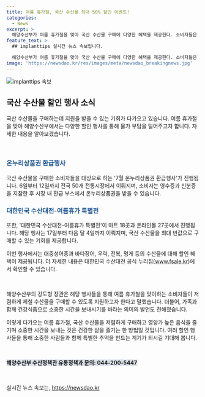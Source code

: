 ```yaml
---
title: 여름 휴가철, 국산 수산물 최대 50% 할인 이벤트!
categories:
  - News
excerpt: >
  해양수산부가 여름 휴가철을 맞아 국산 수산물 구매에 다양한 혜택을 제공한다. 소비자들은 전국 50개 전통시장에서 영수증과 신분증을 통해 최대 2만 원까지 온누리상품권을 받을 수 있으며, 마트와 온라인몰에서는 대한민국 수산대전-여름휴가 특별전을 통해 최대 50% 할인 혜택을 누릴 수 있다. 해수부는 이같은 행사를 통해 가족과 함께 건강식품인 국산 수산물을 저렴하게 즐길 것을 권장하고 있다. (출처: 정책브리핑 www.korea.kr)
feature_text: >
  ## implanttips 실시간 뉴스 속보입니다.

  해양수산부가 여름 휴가철을 맞아 국산 수산물 구매에 다양한 혜택을 제공한다. 소비자들은 전국 50개 전통시장에서 영수증과 신분증을 통해 최대 2만 원까지 온누리상품권을 받을 수 있으며, 마트와 온라인몰에서는 대한민국 수산대전-여름휴가 특별전을 통해 최대 50% 할인 혜택을 누릴 수 있다. 해수부는 이같은 행사를 통해 가족과 함께 건강식품인 국산 수산물을 저렴하게 즐길 것을 권장하고 있다. (출처: 정책브리핑 www.korea.kr)
image: 'https://newsdao.kr/res/images/meta/newsdao_breakingnews.jpg'
---
```


<p><img src="https://newsdao.kr/res/images/meta/newsdao_breakingnews.jpg" alt="implanttips 속보" /></p>

<h2 data-ke-size="size26">국산 수산물 할인 행사 소식</h2>

<p>국산 수산물을 구매하는데 지원을 받을 수 있는 기회가 다가오고 있습니다. 여름 휴가철을 맞아 해양수산부에서는 다양한 할인 행사를 통해 물가 부담을 덜어주고자 합니다. 자세한 내용을 알아보겠습니다.</p>

<p data-ke-size="size16">&nbsp;</p>

<h3><b><span style="color: #1a5490;">온누리상품권 환급행사</span></b></h3>

<p>국산 수산물을 구매한 소비자들을 대상으로 하는 '7월 온누리상품권 환급행사'가 진행됩니다. 6일부터 12일까지 전국 50개 전통시장에서 이뤄지며, 소비자는 영수증과 신분증을 지참한 후 시장 내 환급 부스에서 온누리상품권을 받을 수 있습니다.</p>

<h3><b><span style="color: #1a5490;">대한민국 수산대전-여름휴가 특별전</span></b></h3>

<p>또한, '대한민국 수산대전-여름휴가 특별전'이 마트 18곳과 온라인몰 27곳에서 진행됩니다. 해당 행사는 17일부터 다음 달 4일까지 이뤄지며, 국산 수산물을 최대 반값으로 구매할 수 있는 기회를 제공합니다.</p>

<p>이번 행사에서는 대중성어종과 바다장어, 우럭, 전복, 멍게 등의 수산물에 대해 할인 혜택이 제공됩니다. 더 자세한 내용은 대한민국 수산대전 공식 누리집(<a href="www.fsale.kr">www.fsale.kr</a>)에서 확인할 수 있습니다.</p>

<p data-ke-size="size16">&nbsp;</p>

<p>해양수산부의 강도형 장관은 해당 행사들을 통해 여름 휴가철을 맞이하는 소비자들이 저렴하게 제철 수산물을 구매할 수 있도록 지원하고자 한다고 말했습니다. 더불어, 가족과 함께 건강식품으로 소중한 시간을 보내시기를 바라는 의미의 발언도 전해졌습니다.</p>

<p>이렇게 다가오는 여름 휴가철, 국산 수산물을 저렴하게 구매하고 영양가 높은 음식을 즐기며 소중한 시간을 보내는 것은 건강한 삶을 즐기는 한 방법일 것입니다. 여러 할인 행사들을 통해 소중한 사람들과 함께 특별한 추억을 만드는 계기가 되시길 기대해 봅니다.</p>

<p data-ke-size="size16">&nbsp;</p>

<p><b><span style="background-color: #21538527;">해양수산부 수산정책관 유통정책과 문의: 044-200-5447</span></b></p>

<p data-ke-size="size16">&nbsp;</p>
실시간 뉴스 속보는, <a href="https://newsdao.kr" rel="dofollow">https://newsdao.kr</a>


